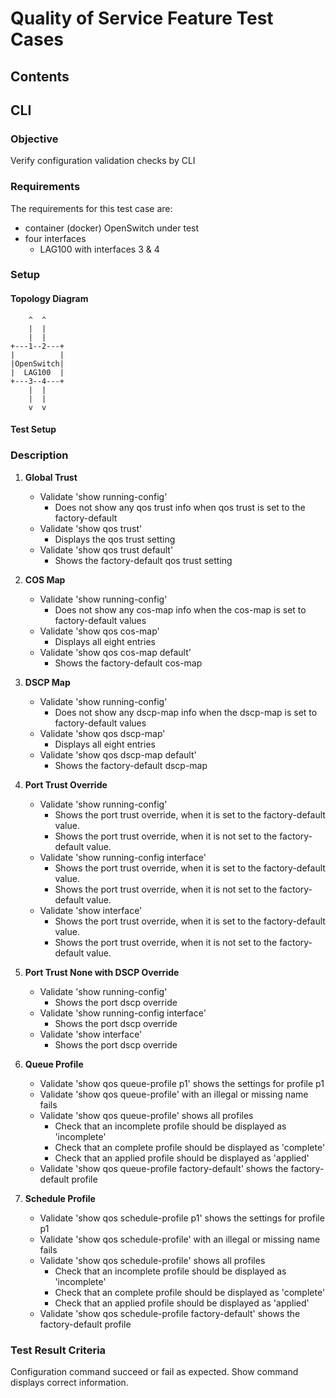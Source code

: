 # Quality of Service Feature Test Cases

## Contents

## CLI

### Objective
Verify configuration validation checks by CLI

### Requirements
The requirements for this test case are:
 - container (docker) OpenSwitch under test
 - four interfaces
     - LAG100 with interfaces 3 & 4

### Setup
#### Topology Diagram
```
    ^  ^
    |  |
    |  |
+---1--2---+
|          |
|OpenSwitch|
|  LAG100  |
+---3--4---+
    |  |
    |  |
    v  v
```

#### Test Setup
### Description

1. **Global Trust**
    - Validate 'show running-config'
        - Does not show any qos trust info when qos trust is set to the factory-default
    - Validate 'show qos trust'
        - Displays the qos trust setting
    - Validate 'show qos trust default'
        - Shows the factory-default qos trust setting

2. **COS Map**
    - Validate 'show running-config'
        - Does not show any cos-map info when the cos-map is set to factory-default values
    - Validate 'show qos cos-map'
        - Displays all eight entries
    - Validate 'show qos cos-map default'
        - Shows the factory-default cos-map

3. **DSCP Map**
    - Validate 'show running-config'
        - Does not show any dscp-map info when the dscp-map is set to factory-default values
    - Validate 'show qos dscp-map'
        - Displays all eight entries
    - Validate 'show qos dscp-map default'
        - Shows the factory-default dscp-map

4. **Port Trust Override**
    - Validate 'show running-config'
        - Shows the port trust override, when it is set to the factory-default value.
        - Shows the port trust override, when it is not set to the factory-default value.
    - Validate 'show running-config interface'
        - Shows the port trust override, when it is set to the factory-default value.
        - Shows the port trust override, when it is not set to the factory-default value.
    - Validate 'show interface'
        - Shows the port trust override, when it is set to the factory-default value.
        - Shows the port trust override, when it is not set to the factory-default value.

5. **Port Trust None with DSCP Override**
    - Validate 'show running-config'
        - Shows the port dscp override
    - Validate 'show running-config interface'
        - Shows the port dscp override
    - Validate 'show interface'
        - Shows the port dscp override

6. **Queue Profile**
    - Validate 'show qos queue-profile p1' shows the settings for profile p1
    - Validate 'show qos queue-profile' with an illegal or missing name fails
    - Validate 'show qos queue-profile' shows all profiles
        - Check that an incomplete profile should be displayed as 'incomplete'
        - Check that an complete profile should be displayed as 'complete'
        - Check that an applied profile should be displayed as 'applied'
    - Validate 'show qos queue-profile factory-default' shows the factory-default profile

7. **Schedule Profile**
    - Validate 'show qos schedule-profile p1' shows the settings for profile p1
    - Validate 'show qos schedule-profile' with an illegal or missing name fails
    - Validate 'show qos schedule-profile' shows all profiles
        - Check that an incomplete profile should be displayed as 'incomplete'
        - Check that an complete profile should be displayed as 'complete'
        - Check that an applied profile should be displayed as 'applied'
    - Validate 'show qos schedule-profile factory-default' shows the factory-default profile

### Test Result Criteria
Configuration command succeed or fail as expected. Show command displays correct information.
